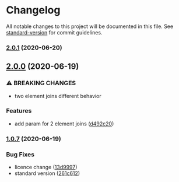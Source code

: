 # Changelog

All notable changes to this project will be documented in this file. See [standard-version](https://github.com/conventional-changelog/standard-version) for commit guidelines.

### [2.0.1](https://github.com/msavastano/join-add/compare/v2.0.0...v2.0.1) (2020-06-20)

## [2.0.0](https://github.com/msavastano/join-add/compare/v1.0.7...v2.0.0) (2020-06-19)


### ⚠ BREAKING CHANGES

* two element joins different behavior

### Features

* add param for 2 element joins ([d492c20](https://github.com/msavastano/join-add/commit/d492c20c7c8382cb0d560d7f3d017b0d0f2f8ed8))

### [1.0.7](https://github.com/msavastano/join-add/compare/v1.0.6...v1.0.7) (2020-06-19)


### Bug Fixes

* licence change ([13d9997](https://github.com/msavastano/join-add/commit/13d9997f5201a93fc21fa24e76d2d112baa1dc36))
* standard version ([261c612](https://github.com/msavastano/join-add/commit/261c612e251d1f0d9b496dcfd113203458aaa60c))

